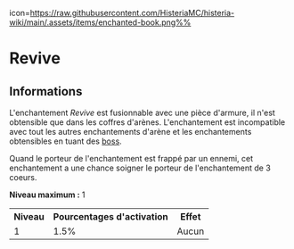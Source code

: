 icon=https://raw.githubusercontent.com/HisteriaMC/histeria-wiki/main/.assets/items/enchanted-book.png%%
# Revive

## Informations
L'enchantement *Revive* est fusionnable avec une pièce d'armure, il n'est obtensible que dans les coffres d'arènes. L'enchantement est incompatible avec tout les autres enchantements d'arène et les enchantements obtensibles en tuant des [boss](https://histeria.fr/wiki/boss).

Quand le porteur de l'enchantement est frappé par un ennemi, cet enchantement a une chance  soigner le porteur de l'enchantement de 3 coeurs.

**Niveau maximum :** 1

<table>
  <tr>
    <th>Niveau</th>
    <th>Pourcentages d'activation</th>
    <th>Effet</th>
  </tr>
  <tr>
    <td>1</td>
    <td>1.5%</td>
    <td>Aucun</td>
  </tr>
</table>
